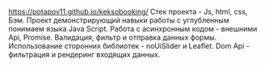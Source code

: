 https://potapov11.github.io/keksobooking/
Стек проекта - Js, html, css, Бэм.
Проект демонстрирующий навыки работы с углубленным понимаем языка Java Script.
Работа с асинхронным кодом - внешними Api, Promise.
Валидация, фильтр и отправка данных формы.
Использование сторонних библиотек - noUiSlider и Leaflet.
Dom Api - фильтрация и рендеринг входящих данных.
